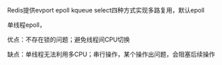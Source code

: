 Redis提供evport epoll kqueue select四种方式实现多路复用，默认epoll

单线程epoll，

优点：不存在锁的问题；避免线程间CPU切换

缺点：单线程无法利用多CPU；串行操作，某个操作出问题，会阻塞后续操作

